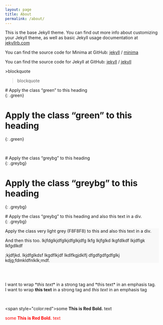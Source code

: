 ```yaml
---
layout: page
title: About
permalink: /about/
---
```


This is the base Jekyll theme. You can find out more info about customizing your Jekyll theme, as well as basic Jekyll usage documentation at [jekyllrb.com](https://jekyllrb.com/)

You can find the source code for Minima at GitHub:
[jekyll][jekyll-organization] /
[minima](https://github.com/jekyll/minima)

You can find the source code for Jekyll at GitHub:
[jekyll][jekyll-organization] /
[jekyll](https://github.com/jekyll/jekyll)


[jekyll-organization]: https://github.com/jekyll

\>blockquote
>blockquote  



\# Apply the class “green” to this heading  
\{: .green}

# Apply the class “green” to this heading  
{: .green}  

<br/>


\# Apply the class “greybg” to this heading  
\{: .greybg}

# Apply the class “greybg” to this heading 
{: .greybg}


\# Apply the class “greybg” to this heading
and also this text in a div.  
\{: .greybg}  

<div style="background-color: #F8F8F8">
<p>Apply the class very light grey (F8F8F8) to this 
and also this text in a div.</p>

<p>And then this too.  lkjfdglkjdfglkjdfglkjdfg lkfg lkjfglkd lkgfdlkdf lkjdflgk lkfgdlkdf </p>


;kjdfjkd. lkjdfglkdsf lkgdflkjdf lkdlfkgjdklfj dfgdfgdfgdfglkj kdjg;fdmkldfnlklk;mdf.  

</div>

<br/>
<br/>


I want to wrap \**this text** in a strong tag and \*this text* in an emphasis tag.  
I want to wrap **this text** in a strong tag and *this text* in an emphasis tag  

<br/>  

 \<span style="color:red">some **This is Red Bold.** text</span>

<span style="color:red">some **This is Red Bold.** text</span>

<br/>  

